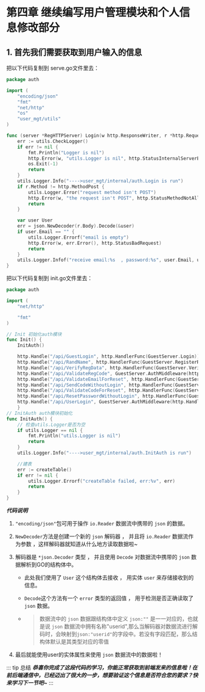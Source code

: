 # 第四章 继续编写用户管理模块和个人信息修改部分

## 1. 首先我们需要获取到用户输入的信息

把以下代码复制到 <repl-file path="/user_mgt/auth/serve.go">serve.go</repl-file>文件里去：
```go 
package auth

import (
	"encoding/json"
	"fmt"
	"net/http"
	"os"
	"user_mgt/utils"
)

func (server *RegHTTPServer) Login(w http.ResponseWriter, r *http.Request) {
	err := utils.CheckLogger()
	if err != nil {
		fmt.Println("Logger is nil")
		http.Error(w, "utils.Logger is nil", http.StatusInternalServerError)
		os.Exit(-1)
		return
	}
	utils.Logger.Info("---->user_mgt/internal/auth.Login is run")
	if r.Method != http.MethodPost {
		utils.Logger.Error("request method isn't POST")
		http.Error(w, "the request isn't POST", http.StatusMethodNotAllowed)
		return
	}

	var user User
	err = json.NewDecoder(r.Body).Decode(&user)
	if user.Email == "" {
		utils.Logger.Errorf("email is empty")
		http.Error(w, err.Error(), http.StatusBadRequest)
		return
	}
	utils.Logger.Infof("receive email:%s  , password:%s", user.Email, user.Password)
} 
```

把以下代码复制到 <repl-file path="/user_mgt/auth/init.go">init.go</repl-file>文件里去：
```go
package auth

import (
	"net/http"

	"fmt"
)

// Init 初始化auth模块
func Init() {
	InitAuth()

	http.Handle("/api/GuestLogin", http.HandlerFunc(GuestServer.Login))
	http.Handle("/api/RandName", http.HandlerFunc(GuestServer.RegisterRandName))
	http.Handle("/api/VerifyRegData", http.HandlerFunc(GuestServer.VerifyRegData))
	http.Handle("/api/ValidateRegCode", GuestServer.AuthMiddleware(http.HandlerFunc(GuestServer.ValidateRegEmail)))
	http.Handle("/api/ValidateEmailForReset", http.HandlerFunc(GuestServer.ValidateEmailForReset))
	http.Handle("/api/SendCodeWithoutLogin", http.HandlerFunc(GuestServer.SendCodeWithoutLogin))
	http.Handle("/api/ValidateCodeForReset", http.HandlerFunc(GuestServer.ValidateCodeForReset))
	http.Handle("/api/ResetPasswordWithoutLogin", http.HandlerFunc(GuestServer.ResetPasswordWithoutLogin))
	http.Handle("/api/UserLogin", GuestServer.AuthMiddleware(http.HandlerFunc(UserServer.Login)))
	}
// InitAuth auth模块初始化
func InitAuth() {
	// 检查utils.Logger是否为空
	if utils.Logger == nil {
		fmt.Println("utils.Logger is nil")
		return
	}
	utils.Logger.Info("---->user_mgt/internal/auth.InitAuth is run")

	//建表
	err := createTable()
	if err != nil {
		utils.Logger.Errorf("createTable failed, err:%v", err)
		return
	}
}
```

<t->***代码说明***

1. <nt->`"encoding/json"`包可用于操作 `io.Reader` 数据流中携带的 `json` 的数据。

2. <nt->`NewDecoder`方法是创建一个新的 `json` 解码器 ， 并且将 `io.Reader` 数据流作为参数 ，这样解码器就知道从什么地方读取数据啦~

3. <nt->解码器是 `*json.Decoder` 类型 ， 并且使用 `Decode` 对数据流中携带的 `json` 数据解析到GO的结构体中。

    * <t-->此处我们使用了 `User` 这个结构体去接收 ， 用实体 `user` 来存储接收到的信息。

    * <t-->`Decode`这个方法有一个 `error` 类型的返回值 ， 用于检测是否正确读取了 `json` 数据。

    * >数据流中的 `json` 数据跟结构体中定义 `json:""` 是一一对应的，也就是说 `json` 数据流中拥有名称"userid",那么当解码器对数据流进行解码时，会映射到`json:"userid"`的字段中。若没有字段匹配，那么结构体默认是其类型对应的零值

4. <nt->最后就能使用user的实体属性来使用 `json` 数据流中的数据啦！

::: tip 总结
***恭喜你完成了这段代码的学习，你能正常获取到前端发来的信息啦！在前后端通信中，已经迈出了很大的一步，想要验证这个信息是否符合您的要求？快来学习下一节吧~***
:::
